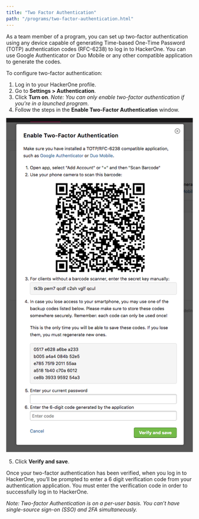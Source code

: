 ```yaml
---
title: "Two Factor Authentication"
path: "/programs/two-factor-authentication.html"
---
```


As a team member of a program, you can set up two-factor authentication using any device capable of generating Time-based One-Time Password (TOTP) authentication codes (RFC-6238) to log in to HackerOne. You can use Google Authenticator or Duo Mobile or any other compatible application to generate the codes.

To configure two-factor authentication:

1. Log in to your HackerOne profile.
2. Go to **Settings > Authentication**.
3. Click **Turn on**. *Note: You can only enable two-factor authentication if you're in a launched program.*
4. Follow the steps in the **Enable Two-Factor Authentication** window.  

![two-factor-authentication](./images/two-factor-authentication.png)

5. Click **Verify and save**.

Once your two-factor authentication has been verified, when you log in to HackerOne, you’ll be prompted to enter a 6 digit verification code from your authentication application. You must enter the verification code in order to successfully log in to HackerOne.

*Note: Two-factor Authentication is on a per-user basis. You can’t have single-source sign-on (SSO) and 2FA simultaneously.*
